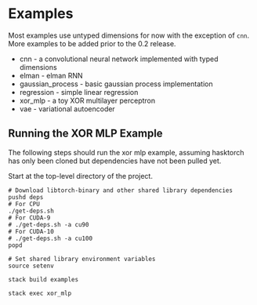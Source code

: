 # Examples

Most examples use untyped dimensions for now with the exception of `cnn`. More examples to be added prior to the 0.2 release.

- cnn - a convolutional neural network implemented with typed dimensions
- elman - elman RNN
- gaussian_process - basic gaussian process implementation
- regression - simple linear regression
- xor_mlp - a toy XOR multilayer perceptron
- vae - variational autoencoder

## Running the XOR MLP Example

The following steps should run the xor mlp example, assuming hasktorch has only been cloned but dependencies have not been pulled yet.

Start at the top-level directory of the project.

```
# Download libtorch-binary and other shared library dependencies
pushd deps
# For CPU
./get-deps.sh
# For CUDA-9
# ./get-deps.sh -a cu90
# For CUDA-10
# ./get-deps.sh -a cu100
popd

# Set shared library environment variables
source setenv

stack build examples

stack exec xor_mlp
```

